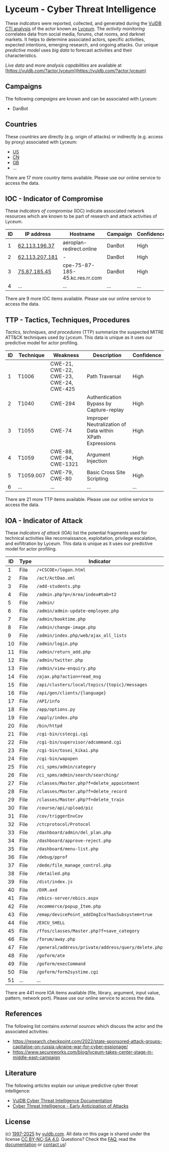 # Lyceum - Cyber Threat Intelligence

These _indicators_ were reported, collected, and generated during the [VulDB CTI analysis](https://vuldb.com/?kb.cti) of the actor known as [Lyceum](https://vuldb.com/?actor.lyceum). The _activity monitoring_ correlates data from social media, forums, chat rooms, and darknet markets. It helps to determine associated actors, specific activities, expected intentions, emerging research, and ongoing attacks. Our unique _predictive model_ uses _big data_ to forecast activities and their characteristics.

_Live data_ and more _analysis capabilities_ are available at [https://vuldb.com/?actor.lyceum](https://vuldb.com/?actor.lyceum)

## Campaigns

The following _campaigns_ are known and can be associated with Lyceum:

* DanBot

## Countries

These _countries_ are directly (e.g. origin of attacks) or indirectly (e.g. access by proxy) associated with Lyceum:

* [US](https://vuldb.com/?country.us)
* [CN](https://vuldb.com/?country.cn)
* [GB](https://vuldb.com/?country.gb)
* ...

There are 17 more country items available. Please use our online service to access the data.

## IOC - Indicator of Compromise

These _indicators of compromise_ (IOC) indicate associated network resources which are known to be part of research and attack activities of Lyceum.

ID | IP address | Hostname | Campaign | Confidence
-- | ---------- | -------- | -------- | ----------
1 | [62.113.196.37](https://vuldb.com/?ip.62.113.196.37) | aeroplan-redirect.online | DanBot | High
2 | [62.113.207.181](https://vuldb.com/?ip.62.113.207.181) | - | DanBot | High
3 | [75.87.185.45](https://vuldb.com/?ip.75.87.185.45) | cpe-75-87-185-45.kc.res.rr.com | DanBot | High
4 | ... | ... | ... | ...

There are 9 more IOC items available. Please use our online service to access the data.

## TTP - Tactics, Techniques, Procedures

_Tactics, techniques, and procedures_ (TTP) summarize the suspected MITRE ATT&CK techniques used by _Lyceum_. This data is unique as it uses our predictive model for actor profiling.

ID | Technique | Weakness | Description | Confidence
-- | --------- | -------- | ----------- | ----------
1 | T1006 | CWE-21, CWE-22, CWE-23, CWE-24, CWE-425 | Path Traversal | High
2 | T1040 | CWE-294 | Authentication Bypass by Capture-replay | High
3 | T1055 | CWE-74 | Improper Neutralization of Data within XPath Expressions | High
4 | T1059 | CWE-88, CWE-94, CWE-1321 | Argument Injection | High
5 | T1059.007 | CWE-79, CWE-80 | Basic Cross Site Scripting | High
6 | ... | ... | ... | ...

There are 21 more TTP items available. Please use our online service to access the data.

## IOA - Indicator of Attack

These _indicators of attack_ (IOA) list the potential fragments used for technical activities like reconnaissance, exploitation, privilege escalation, and exfiltration by Lyceum. This data is unique as it uses our predictive model for actor profiling.

ID | Type | Indicator | Confidence
-- | ---- | --------- | ----------
1 | File | `/+CSCOE+/logon.html` | High
2 | File | `/act/ActDao.xml` | High
3 | File | `/add-students.php` | High
4 | File | `/admin.php?p=/Area/index#tab=t2` | High
5 | File | `/admin/` | Low
6 | File | `/admin/admin-update-employee.php` | High
7 | File | `/admin/booktime.php` | High
8 | File | `/admin/change-image.php` | High
9 | File | `/admin/index.php/web/ajax_all_lists` | High
10 | File | `/admin/login.php` | High
11 | File | `/admin/return_add.php` | High
12 | File | `/admin/twitter.php` | High
13 | File | `/admin/view-enquiry.php` | High
14 | File | `/ajax.php?action=read_msg` | High
15 | File | `/api/clusters/local/topics/{topic}/messages` | High
16 | File | `/api/gen/clients/{language}` | High
17 | File | `/API/info` | Medium
18 | File | `/app/options.py` | High
19 | File | `/apply/index.php` | High
20 | File | `/bin/httpd` | Medium
21 | File | `/cgi-bin/cstecgi.cgi` | High
22 | File | `/cgi-bin/supervisor/adcommand.cgi` | High
23 | File | `/cgi-bin/tosei_kikai.php` | High
24 | File | `/cgi-bin/wapopen` | High
25 | File | `/ci_spms/admin/category` | High
26 | File | `/ci_spms/admin/search/searching/` | High
27 | File | `/classes/Master.php?f=delete_appointment` | High
28 | File | `/classes/Master.php?f=delete_record` | High
29 | File | `/classes/Master.php?f=delete_train` | High
30 | File | `/course/api/upload/pic` | High
31 | File | `/cov/triggerEnvCov` | High
32 | File | `/ctcprotocol/Protocol` | High
33 | File | `/dashboard/admin/del_plan.php` | High
34 | File | `/dashboard/approve-reject.php` | High
35 | File | `/dashboard/menu-list.php` | High
36 | File | `/debug/pprof` | Medium
37 | File | `/dede/file_manage_control.php` | High
38 | File | `/detailed.php` | High
39 | File | `/dist/index.js` | High
40 | File | `/DXR.axd` | Medium
41 | File | `/ebics-server/ebics.aspx` | High
42 | File | `/ecommerce/popup_Item.php` | High
43 | File | `/emap/devicePoint_addImgIco?hasSubsystem=true` | High
44 | File | `/EXCU_SHELL` | Medium
45 | File | `/ffos/classes/Master.php?f=save_category` | High
46 | File | `/forum/away.php` | High
47 | File | `/general/address/private/address/query/delete.php` | High
48 | File | `/goform/ate` | Medium
49 | File | `/goform/execCommand` | High
50 | File | `/goform/form2systime.cgi` | High
51 | ... | ... | ...

There are 441 more IOA items available (file, library, argument, input value, pattern, network port). Please use our online service to access the data.

## References

The following list contains _external sources_ which discuss the actor and the associated activities:

* https://research.checkpoint.com/2022/state-sponsored-attack-groups-capitalise-on-russia-ukraine-war-for-cyber-espionage/
* https://www.secureworks.com/blog/lyceum-takes-center-stage-in-middle-east-campaign

## Literature

The following _articles_ explain our unique predictive cyber threat intelligence:

* [VulDB Cyber Threat Intelligence Documentation](https://vuldb.com/?kb.cti)
* [Cyber Threat Intelligence - Early Anticipation of Attacks](https://www.scip.ch/en/?labs.20201022)

## License

(c) [1997-2025](https://vuldb.com/?kb.changelog) by [vuldb.com](https://vuldb.com/?kb.about). All data on this page is shared under the license [CC BY-NC-SA 4.0](https://creativecommons.org/licenses/by-nc-sa/4.0/). Questions? Check the [FAQ](https://vuldb.com/?kb.faq), read the [documentation](https://vuldb.com/?kb) or [contact us](https://vuldb.com/?contact)!

